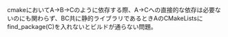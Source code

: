 cmakeにおいてA→B→Cのように依存する際、A→Cへの直接的な依存は必要ないのにも関わらず、BC共に静的ライブラリであるときAのCMakeListsにfind_package(C)を入れないとビルドが通らない問題。
